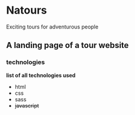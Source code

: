 # Natours
Exciting tours for adventurous people
## A landing page of a tour website 
### technologies
**list of all technologies used**
* html
* css
* sass
* ~~javascript~~

